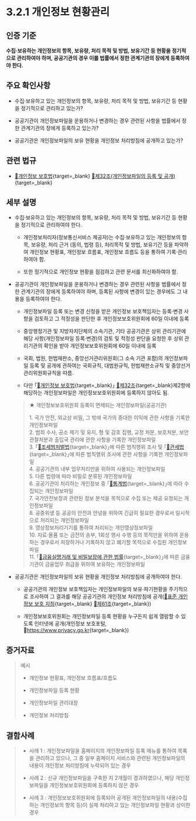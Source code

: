 # 3.2.1 개인정보 현황관리

## 인증 기준

**수집·보유하는 개인정보의 항목, 보유량, 처리 목적 및 방법, 보유기간 등 현황을 정기적으로 관리하여야 하며, 공공기관의 경우 이를 법률에서 정한 관계기관의 장에게 등록하여야 한다.**

## 주요 확인사항

- 수집·보유하고 있는 개인정보의 항목, 보유량, 처리 목적 및 방법, 보유기간 등 현황을 정기적으로 관리하고 있는가?

- 공공기관이 개인정보파일을 운용하거나 변경하는 경우 관련된 사항을 법률에서 정한 관계기관의 장에게 등록하고 있는가?

- 공공기관은 개인정보파일의 보유 현황을 개인정보 처리방침에 공개하고 있는가?

## 관련 법규

- [🔗개인정보 보호법][개인정보 보호법 제32조]{target=_blank} [🔗제32조(개인정보파일의 등록 및 공개)][개인정보 보호법 제32조 부분]{target=_blank}

## 세부 설명

- 수집·보유하고 있는 개인정보의 항목, 보유량, 처리 목적 및 방법, 보유기간 등 현황을 정기적으로 관리하여야 한다.

    - 개인정보처리자(정보통신서비스 제공자)는 수집·보유하고 있는 개인정보의 항목, 보유량, 처리 근거
    (동의, 법령 등), 처리목적 및 방법, 보유기간 등을 파악하여 개인정보 현황표, 개인정보 흐름표, 개인정보 흐름도 등을 통하여 기록·관리하여야 함.

    - 또한 정기적으로 개인정보 현황을 점검하고 관련 문서를 최신화하여야 함.

- 공공기관이 개인정보파일을 운용하거나 변경하는 경우 관련된 사항을 법률에서 정한 관계기관의 장에게 등록하여야 하며, 등록된 사항에 변경이 있는 경우에도 그 내용을 등록하여야 한다.

    - 개인정보파일 등록 또는 변경 신청을 받은 개인정보 보호책임자는 등록·변경 사항을 검토하고 그 적정성을 판단한 후 개인정보보호위원회에 60일 이내에 등록

    - 중앙행정기관 및 지방자치단체의 소속기관, 기타 공공기관은 상위 관리기관에 해당 사항(개인정보파일 등록·변경)의 검토 및 적정성 판단을 요청한 후 상위 관리기관의 확인을 받아 개인정보보호위원회에 60일 이내에 등록

    - 국회, 법원, 헌법재판소, 중앙선거관리위원회(그 소속 기관 포함)의 개인정보파일 등록 및 공개에 관하여는 국회규칙, 대법원규칙, 헌법재판소규칙 및 중앙선거관리위원회규칙을 따름.

    - 다만 ｢[🔗개인정보 보호법][개인정보 보호법 제32조]{target=_blank}｣ [🔗제32조][개인정보 보호법 제32조 부분]{target=_blank}제2항에 해당하는 개인정보파일은 개인정보보호위원회에 등록하지 않아도 됨.
    >
    > ★ 개인정보보호위원회 등록이 면제되는 개인정보파일(공공기관)
    >
    > 1\. 국가 안전, 외교상 비밀, 그 밖에 국가의 중대한 이익에 관한 사항을 기록한 개인정보파일  
    > 2\. 범죄 수사, 공소 제기 및 유지, 형 및 감호 집행, 교정 처분, 보호처분, 보안관찰처분과 출입국 관리에 관한 사항을 기록한 개인정보파일  
    > 3\. ｢[🔗조세범처벌법][조세범처벌법]{target=_blank}｣에 따른 범칙행위 조사 및 ｢[🔗관세법][관세법]{target=_blank}｣에 따른 범칙행위 조사에 관한 사항을 기록한 개인정보파일  
    > 4\. 공공기관의 내부 업무처리만을 위하여 사용되는 개인정보파일  
    > 5\. 다른 법령에 따라 비밀로 분류된 개인정보파일  
    > 6\. 공공기관이 처리하는 개인정보 중 ｢[🔗통계법][통계법]{target=_blank}｣에 따라 수집되는 개인정보파일  
    > 7\. 국가안전보장과 관련된 정보 분석을 목적으로 수집 또는 제공 요청되는 개인정보파일  
    > 8\. 공중위생 등 공공의 안전과 안녕을 위하여 긴급히 필요한 경우로서 일시적으로 처리되는 개인정보파일  
    > 9\. 영상정보처리기기를 통하여 처리되는 개인영상정보파일  
    > 10\. 자료·물품 또는 금전의 송부, 1회성 행사 수행 등의 목적만을 위하여 운용하는 경우로서 저장하거나 기록하지 않고 폐기할 목적으로 수집된 개인정보파일  
    > 11\. ｢[🔗금융실명거래 및 비밀보장에 관한 법률][금융실명법]{target=_blank}｣에 따른 금융기관이 금융업무 취급을 위하여 보유하는 개인정보파일  

- 공공기관은 개인정보파일의 보유 현황을 개인정보 처리방침에 공개하여야 한다.

    - 공공기관의 개인정보 보호책임자는 개인정보파일의 보유·파기현황을 주기적으로 조사하여 그 결과를 해당 공공기관의 개인정보 처리방침에 공개([🔗표준 개인정보 보호 지침][표준 개인정보 보호지침 제61조]{target=_blank} [🔗제61조][표준 개인정보 보호지침 제61조]{target=_blank})

    - 개인정보보호위원회는 개인정보파일 등록 현황을 누구든지 쉽게 열람할 수 있도록 인터넷에 공개(개인정보 보호포털, 🔗<https://www.privacy.go.kr>{target=_blank})

## 증거자료

> 예시
>
> - 개인정보 현황표, 개인정보 흐름표/흐름도
>
> - 개인정보파일 등록 현황
>
> - 개인정보파일 관리대장
>
> - 개인정보 처리방침

## 결함사례

> - 사례 1 : 개인정보파일을 홈페이지의 개인정보파일 등록 메뉴를 통하여 목록을 관리하고 있으나, 그 중 일부 홈페이지 서비스와 관련된 개인정보파일의 내용이 개인정보 처리방침에 누락되어 있는 경우
>
> - 사례 2 : 신규 개인정보파일을 구축한 지 2개월이 경과하였으나, 해당 개인정보파일을 개인정보보호위원회에 등록하지 않은 경우
>
> - 사례 3 : 개인정보보호위원회에 등록되어 공개된 개인정보파일의 내용(수집하는 개인정보의 항목 등)이 실제 처리하고 있는 개인정보파일 현황과 상이한 경우

[개인정보 보호법 제32조]: https://www.law.go.kr/법령/개인정보보호법/(20240315,19234,20230314)/제32조 "개인정보 보호법 제32조"
[개인정보 보호법 제32조 부분]: https://www.law.go.kr/법령/개인정보보호법/제32조 "개인정보 보호법 제32조 부분"

[표준 개인정보 보호지침 제61조]: https://www.law.go.kr/행정규칙/표준개인정보보호지침/(2024-1,20240104)/제61조 "표준 개인정보 보호지침 제61조"

[조세범처벌법]: https://www.law.go.kr/법령/조세범처벌법 "조세범처벌법"

[관세법]: https://www.law.go.kr/법령/관세법 "관세법"

[통계법]: https://www.law.go.kr/법령/통계법 "통계법"

[금융실명법]: https://www.law.go.kr/법령/금융실명거래및비밀보장에관한법률 "금융실명법"
